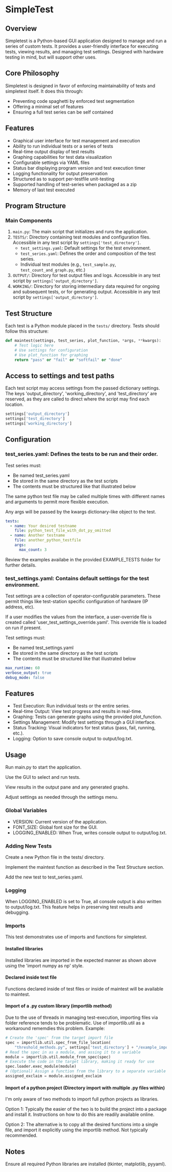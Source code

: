 # SimpleTest

## Overview
Simpletest is a Python-based GUI application designed to manage and run a series of custom tests. It provides a user-friendly interface for executing tests, viewing results, and managing test settings. Designed with hardware testing in mind, but will support other uses.

## Core Philosophy
Simpletest is designed in favor of enforcing maintainability of tests and simpletest itself.
It does this through:
- Preventing code spaghetti by enforced test segmentation
- Offering a minimal set of features
- Ensuring a full test series can be self contained

## Features
- Graphical user interface for test management and execution
- Ability to run individual tests or a series of tests
- Real-time output display of test results
- Graphing capabilities for test data visualization
- Configurable settings via YAML files
- Status bar displaying program version and test execution timer
- Logging functionality for output preservation
- Structured as to support per-testfile unit-testing
- Supported handling of test-series when packaged as a zip
- Memory of last test executed

## Program Structure

### Main Components
1. `main.py`: The main script that initializes and runs the application.
2. `TESTS/`: Directory containing test modules and configuration files. Accessible in any test script by ```settings['test_directory']```.
   - `test_settings.yaml`: Default settings for the test environment.
   - `test_series.yaml`: Defines the order and composition of the test series.
   - Individual test modules (e.g., `test_sample.py`, `test_count_and_graph.py`, etc.)
3. `OUTPUT/`: Directory for test output files and logs. Accessible in any test script by ```settings['output_directory']```.
4. `WORKING/`: Directory for storing intermediary data required for ongoing and subsequent tests, or for generating output. Accessible in any test script by  ```settings['output_directory']```.

## Test Structure
Each test is a Python module placed in the `tests/` directory. Tests should follow this structure:

```python
def maintest(settings, test_series, plot_function, *args, **kwargs):
    # Test logic here
    # Use settings for configuration
    # Use plot_function for graphing
    return "pass" or "fail" or "softfail" or "done"
```

## Access to settings and test paths
Each test script may access settings from the passed dictionary settings.
The keys 'output_directory', 'working_directory', and 'test_directory' are reserved,
as they are called to direct where the script may find each location.

```python
settings['output_directory']
settings['test_directory']
settings['working_directory']
```
## Configuration

### test_series.yaml: Defines the tests to be run and their order.
Test series must:
- Be named test_series.yaml
- Be stored in the same directory as the test scripts
- The contents must be structured like that illustrated below

The same python test file may be called multiple times with different names and
arguments to permit more flexible execution.

Any args will be passed by the kwargs dictionary-like object to the test.

```yaml
tests:
  - name: Your desired testname
    file: python_test_file_with_dot_py_omitted
  - name: Another testname
    file: another_python_testfile
    args:
      max_count: 3
```
Review the examples availabe in the provided EXAMPLE_TESTS folder for further details.

### test_settings.yaml: Contains default settings for the test environment.
Test settings are a collection of operator-configurable parameters.
These permit things like test-station specific configuration of hardware (IP address, etc).

If a user modifies the values from the interface, a user-override file is created called 'user_test_settings_override.yaml'.
This override file is loaded on run if present.

Test settings must:
- Be named test_settings.yaml
- Be stored in the same directory as the test scripts
- The contents must be structured like that illustrated below
```yaml
max_runtime: 60
verbose_output: true
debug_mode: false
```

## Features

* Test Execution: Run individual tests or the entire series.
* Real-time Output: View test progress and results in real-time.
* Graphing: Tests can generate graphs using the provided plot_function.
* Settings Management: Modify test settings through a GUI interface.
* Status Tracking: Visual indicators for test status (pass, fail, running, etc.).
* Logging: Option to save console output to output/log.txt.


## Usage

Run main.py to start the application.

Use the GUI to select and run tests.

View results in the output pane and any generated graphs.

Adjust settings as needed through the settings menu.

### Global Variables

* VERSION: Current version of the application.
* FONT_SIZE: Global font size for the GUI.
* LOGGING_ENABLED: When True, writes console output to output/log.txt.

### Adding New Tests

Create a new Python file in the tests/ directory.

Implement the maintest function as described in the Test Structure section.

Add the new test to test_series.yaml.

### Logging
When LOGGING_ENABLED is set to True, all console output is also written to output/log.txt. This feature helps in preserving test results and debugging.

### Imports
This test demonstrates use of imports and functions for simpletest.
 
#### Installed libraries
Installed libraries are imported in the expected manner as shown above
using the 'import numpy as np' style.

#### Declared inside test file
Functions declared inside of test files or inside of maintest will be
available to maintest.

#### Import of a .py custom library (importlib method)
Due to the use of threads in managing test-execution, importing files 
via folder reference tends to be problematic. 
Use of importlib.util as a workaround rememdies this problem.
Example:
```python
# Create the 'spec' from the target import file 
spec = importlib.util.spec_from_file_location(
    "threshold_methods.py", settings['test_directory'] + "/example_import.py")
# Read the spec in as a module, and assing it to a variable
module = importlib.util.module_from_spec(spec)
# Execute the code in the target library, making it ready for use
spec.loader.exec_module(module)
# (Optional) Assign a function from the library to a separate variable
assigned_exclaim = module.assigned_exclaim
```

#### Import of a python project (Directory import with multiple .py files within)
I'm only aware of two methods to import full python projects as libraries.

Option 1: Typically the easier of the two is to build the project into a package and 
install it. Instructions on how to do this are readily available online.

Option 2: The alternative is to copy all the desired functions into a single file,
and import it explicitly using the importlib method. Not typically recommended.

## Notes

Ensure all required Python libraries are installed (tkinter, matplotlib, pyyaml).